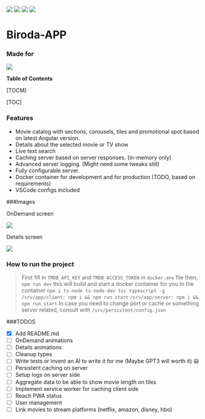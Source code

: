 
![](https://img.shields.io/github/stars/Pho3nixHun/biroda-app.svg) ![](https://img.shields.io/github/forks/Pho3nixHun/biroda-app.svg) ![](https://img.shields.io/github/tag/Pho3nixHun/biroda-app.svg) ![](https://img.shields.io/github/release/Pho3nixHun/biroda-app.svg)

# Biroda-APP
### Made for
![](https://user-images.githubusercontent.com/4687621/104239311-9cd61e00-545a-11eb-9b1a-29ea3b31c9f6.png)


**Table of Contents**

[TOCM]

[TOC]

### Features

- Movie catalog with sections, carousels, tiles and promotional spot based on latest Angular version.
- Details about the selected movie or TV show
- Live text search
- Caching server based on server responses. (in-memory only)
- Advanced server logging. (Might need some tweaks still)
- Fully configurable server.
- Docker container for development and for production (TODO, based on requirements)
- VSCode configs included


###Images

OnDemand screen

![](https://user-images.githubusercontent.com/4687621/104238662-a7dc7e80-5459-11eb-95c0-289423814231.png)

Details screen

![](https://user-images.githubusercontent.com/4687621/104238646-a6ab5180-5459-11eb-9ec4-84274ec86d96.png)


### How to run the project

>First fill in ```TMDB_API_KEY``` and ```TMDB_ACCESS_TOKEN``` in ```docker.env``` file
>then,
>``` npm run dev ```
> this will build and start a docker container for you
> In the container 
> ```npm i ts-node ts-node-dev tsc typescript -g```
> ```/srv/app/client: npm i && npm run start```
> ```/srv/app/server: npm i && npm run start```
> In case you need to change port or cache or something server related, consult with ```/srv/persistent/config.json```


###TODOS

- [x] Add README.md
- [ ] OnDemand animations
- [ ] Details animations
- [ ] Cleanup types
- [ ] Write tests or invent an AI to write it for me (Maybe GPT3 will worth it) :smiley:
- [ ] Persistent caching on server
- [ ] Setup logs on server side
- [ ] Aggregate data to be able to show movie length on tiles
- [ ] Implement service worker for caching client side
- [ ] Reach PWA status
- [ ] User management
- [ ] Link movies to stream platforms (netflix, amazon, disney, hbo)